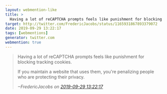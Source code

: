 ```yaml
---
layout: webmention-like
title: >
  Having a lot of reCAPTCHA prompts feels like punishment for blocking tracking cookies. If you maintain a website that uses them, you're penalizing people who are protecting their privacy.
target: http://twitter.com/FredericJacobs/status/1165931867893379072
date: 2019-09-29 13:22:17
tags: [webmentions]
generator: twitter.com
webmention: true
---
```



<blockquote class="external-citation">
  <p>
    Having a lot of reCAPTCHA prompts feels like punishment for blocking tracking cookies.
  </p><p>
If you maintain a website that uses them, you're penalizing people who are protecting their privacy.
  </p>
  <cite>‒<span class="p-author p-name">FredericJacobs</span>
    on
    <a href="http://twitter.com/FredericJacobs/status/1165931867893379072" rel="external nofollow">2019-09-29 13:22:17</a>
  </cite>
</blockquote>

